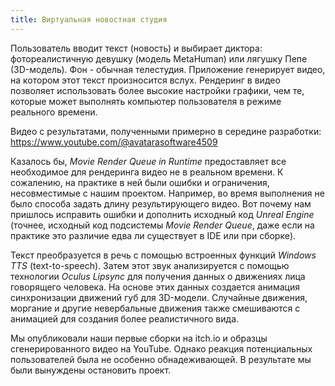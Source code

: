 ```yaml
---
title: Виртуальная новостная студия
---
```


Пользователь вводит текст (новость) и выбирает диктора: фотореалистичную девушку (модель MetaHuman) или лягушку Пепе (3D-модель). Фон - обычная телестудия. Приложение генерирует видео, на котором этот текст произносится вслух. Рендеринг в видео позволяет использовать более высокие настройки графики, чем те, которые может выполнять компьютер пользователя в режиме реального времени.

Видео с результатами, полученными примерно в середине разработки: <https://www.youtube.com/@avatarasoftware4509>

Казалось бы, *Movie Render Queue in Runtime* предоставляет все необходимое для рендеринга видео не в реальном времени. К сожалению, на практике в ней были ошибки и ограничения, несовместимые с нашим проектом. Например, во время выполнения не было способа задать длину результирующего видео. Вот почему нам пришлось исправить ошибки и дополнить исходный код *Unreal Engine* (точнее, исходный код подсистемы *Movie Render Queue*, даже если на практике это различие едва ли существует в IDE или при сборке).

Текст преобразуется в речь с помощью встроенных функций *Windows TTS* (text-to-speech). Затем этот звук анализируется с помощью технологии *Oculus Lipsync* для получения данных о движениях лица говорящего человека. На основе этих данных создается анимация синхронизации движений губ для 3D-модели. Случайные движения, моргание и другие невербальные движения также смешиваются с анимацией для создания более реалистичного вида.

Мы опубликовали наши первые сборки на itch.io и образцы сгенерированного видео на YouTube. Однако реакция потенциальных пользователей была не особенно обнадеживающей. В результате мы были вынуждены остановить проект.
